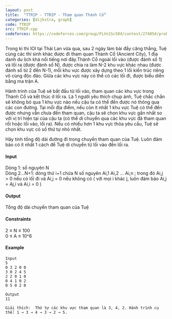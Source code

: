 ```yaml
---
layout: post
title:  "TTRIP - TTRIP - Tham quan Thành Cổ"
categories: [dijkstra, graph]
code: TTRIP
src: TTRIP.cpp
codeforces: https://codeforces.com/group/FLVn1Sc504/contest/274854/problem/D
---
```



Trong kì thi IOI tại Thái Lan vừa qua, sau 2 ngày làm bài đầy căng thẳng, Tuệ cùng các thí sinh khác được đi tham quan Thành Cổ (Ancient City), 1 địa danh du lịch khá nổi tiếng nơi đây.Thành Cổ ngoài lối vào (được đánh số 1) và lối ra (được đánh số N), được chia ra làm N-2 khu vực khác nhau (được đánh số từ 2 đến N-1), mỗi khu vực được xây dựng theo 1 lối kiến trúc riêng vô cùng độc đáo. Giữa các khu vực này có thể có các lối đi, được biểu diễn bằng ma trận A.

Hành trình của Tuệ sẽ bắt đầu từ lối vào, tham quan các khu vực trong Thành Cổ và kết thúc ở lối ra. Là 1 người yêu thích chụp ảnh, Tuệ chắc chắn sẽ không bỏ qua 1 khu vực nào nếu cậu ta có thể đến được nó thông qua các con đường. Tại mỗi địa điểm, nếu còn ít nhất 1 khu vực Tuệ có thể đến được nhưng vẫn chưa đến tham quan, cậu ta sẽ chọn khu vực gần nhất so với vị trí hiện tại của cậu ta (có thể di chuyển qua các khu vực đã tham quan rồi hoặc lối vào, lối ra). Nếu có nhiều hơn 1 khu vực thỏa yêu cầu, Tuệ sẽ chọn khu vực có số thứ tự nhỏ nhất.

Hãy tính tổng độ dài đường đi trong chuyến tham quan của Tuệ. Luôn đảm bảo có ít nhất 1 cách để Tuệ di chuyển từ lối vào đến lối ra.

#### Input

Dòng 1: số nguyên N  
Dòng 2...N+1: dòng thứ i+1 chứa N số nguyên Ai,1 Ai,2 ... Ai,n ; trong đó Ai,j > 0 nếu có lối đi và Ai,j = 0 nếu không có ( với mọi i khác j, luôn đảm bảo Ai,j \= Aj,i và Ai,i = 0 )

#### Output

Tổng độ dài chuyến tham quan của Tuệ

#### Constraints

2 ≤ N ≤ 100  
0 ≤ A ≤ 10^6

#### Example

```
Input  
5  
0 3 2 0 0  
3 0 2 4 5  
2 2 0 1 0  
0 4 1 0 2  
0 5 0 2 0  
  
Output
11  
  
Giải thích:  Thứ tự các khu vực tham quan là 3, 4, 2. Hành trình cụ thể: 1 → 3 → 4 → 3 → 2 → 5.
```

<!--more-->

